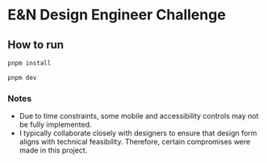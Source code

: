 # E&N Design Engineer Challenge

## How to run

```sh
pnpm install
```

```sh
pnpm dev
```

### Notes

- Due to time constraints, some mobile and accessibility controls may not be fully implemented.
- I typically collaborate closely with designers to ensure that design form aligns with technical feasibility. Therefore, certain compromises were made in this project.
